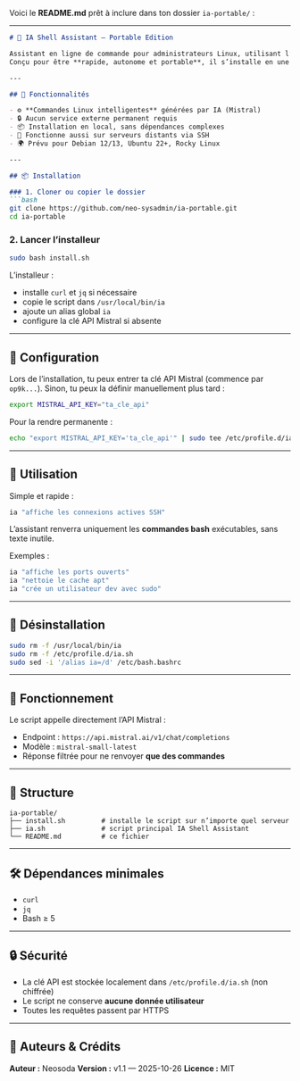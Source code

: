 Voici le **README.md** prêt à inclure dans ton dossier `ia-portable/` :

---

````markdown
# 🧠 IA Shell Assistant — Portable Edition

Assistant en ligne de commande pour administrateurs Linux, utilisant l’API **Mistral AI** - https://docs.mistral.ai/api.  
Conçu pour être **rapide, autonome et portable**, il s’installe en une seule commande et fonctionne sur tout serveur Debian/Ubuntu.

---

## 🚀 Fonctionnalités

- ⚙️ **Commandes Linux intelligentes** générées par IA (Mistral)
- 🔒 Aucun service externe permanent requis
- 📦 Installation en local, sans dépendances complexes
- 🔁 Fonctionne aussi sur serveurs distants via SSH
- 🌍 Prévu pour Debian 12/13, Ubuntu 22+, Rocky Linux

---

## 📦 Installation

### 1. Cloner ou copier le dossier
```bash
git clone https://github.com/neo-sysadmin/ia-portable.git
cd ia-portable
````

### 2. Lancer l’installeur

```bash
sudo bash install.sh
```

L’installeur :

* installe `curl` et `jq` si nécessaire
* copie le script dans `/usr/local/bin/ia`
* ajoute un alias global `ia`
* configure la clé API Mistral si absente

---

## 🔑 Configuration

Lors de l’installation, tu peux entrer ta clé API Mistral (commence par `op9k...`).
Sinon, tu peux la définir manuellement plus tard :

```bash
export MISTRAL_API_KEY="ta_cle_api"
```

Pour la rendre permanente :

```bash
echo "export MISTRAL_API_KEY='ta_cle_api'" | sudo tee /etc/profile.d/ia.sh
```

---

## 💬 Utilisation

Simple et rapide :

```bash
ia "affiche les connexions actives SSH"
```

L’assistant renverra uniquement les **commandes bash** exécutables, sans texte inutile.

Exemples :

```bash
ia "affiche les ports ouverts"
ia "nettoie le cache apt"
ia "crée un utilisateur dev avec sudo"
```

---

## 🧰 Désinstallation

```bash
sudo rm -f /usr/local/bin/ia
sudo rm -f /etc/profile.d/ia.sh
sudo sed -i '/alias ia=/d' /etc/bash.bashrc
```

---

## 🧠 Fonctionnement

Le script appelle directement l’API Mistral :

* Endpoint : `https://api.mistral.ai/v1/chat/completions`
* Modèle : `mistral-small-latest`
* Réponse filtrée pour ne renvoyer **que des commandes**

---

## 📁 Structure

```
ia-portable/
├── install.sh         # installe le script sur n’importe quel serveur
├── ia.sh              # script principal IA Shell Assistant
└── README.md          # ce fichier
```

---

## 🛠️ Dépendances minimales

* `curl`
* `jq`
* Bash ≥ 5

---

## 🔒 Sécurité

* La clé API est stockée localement dans `/etc/profile.d/ia.sh` (non chiffrée)
* Le script ne conserve **aucune donnée utilisateur**
* Toutes les requêtes passent par HTTPS

---

## 🧩 Auteurs & Crédits

**Auteur :** Neosoda
**Version :** v1.1 — 2025-10-26
**Licence :** MIT

```

